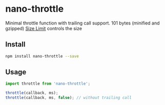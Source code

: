 # nano-throttle

Minimal throttle function with trailing call support. 
101 bytes (minified and gzipped)
[Size Limit] controls the size

[Size Limit]:   https://github.com/ai/size-limit

## Install

```sh
npm install nano-throttle --save
```

## Usage

```js
import throttle from 'nano-throttle';

throttle(callback, ms);
throttle(callback, ms, false); // without trailing call

```
